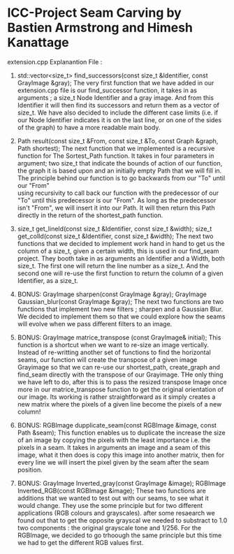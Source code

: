 # ICC-Project Seam Carving by Bastien Armstrong and Himesh Kanattage 
extension.cpp Explanantion File :
1. std::vector<size_t> find_successors(const size_t &Identifier, const GrayImage &gray);
The very first function that we have added in our extension.cpp file is our find_successor function, it takes in as 
arguments ; a size_t Node Identifier and a gray image. And from this Identifier it will then find its successors and 
return them as a vector of size_t. We have also decided to include the different case limits (i.e. if our Node 
Identifier indicates it is on the last line, or on one of the sides of the graph) to have a more readable main body.

2. Path result(const size_t &From, const size_t &To, const Graph &graph, Path shortest);
The next function that we implemented is a recursive function for The Sortest_Path function. It takes in four parameters 
in argument; two size_t that indicate the bounds of action of our function, the graph it is based upon and an initially 
empty Path that we will fill in. The principle behind our function is to go backwards from our "To" until our "From"  
using recursivity to call back our function with the predecessor of our "To" until this predecessor is our "From". As 
long as the predecessor isn't "From", we will insert it into our Path. It will then return this Path directly in the return 
of the shortest_path function. 
 
3. size_t get_lineId(const size_t &Identifier, const size_t &width); 
    size_t get_colId(const size_t &Identifier, const size_t &width);
The next two functions that we decided to implement work hand in hand to get us the column of a size_t, given a certain 
width, this is used in our find_seam project. They booth take in as arguments an Identifier and a Width, both size_t. 
The first one will return the line number as a size_t. And the second one will re-use the first function to return 
the column of a given Identifier, as a size_t.

4. BONUS: GrayImage sharpen(const GrayImage &gray);
         GrayImage Gaussian_blur(const GrayImage &gray);
The next two functions are two functions that implement two new filters ; sharpen and a Gaussian Blur. 
We decided to implement them so that we could explore how the seams will evolve when we pass different filters to an image.

5. BONUS:  GrayImage matrice_transpose (const GrayImage& initial);
This function is a shortcut when we want to re-size an image vertically. Instead of re-writting another set of functions 
to find the horizontal seams, our function will create the transpose of a given image Grayimage so that we can re-use 
our shortest_path, create_graph and find_seam directly with the transpose of our Grayimage. THe only thing we have 
left to do, after this is to pass the resized transpose Image once more in our matrice_transpose function to get the
original orientation of our image. Its working is rather straightforward as it simply creates a new matrix where the 
pixels of a given line become the pixels of a new column!

6. BONUS: RGBImage dupplicate_seam(const RGBImage &image, const Path &seam);
This function enables us to duplicate the increase the size of an image by copying the pixels with the least importance 
i.e. the pixels in a seam. It takes in arguments an image and a seam of this image, what it then does is copy this image 
into another matrix, then for every line we will insert the pixel given by the seam after the seam position.

7. BONUS: GrayImage Inverted_gray(const GrayImage &image);
          RGBImage Inverted_RGB(const RGBImage &image);
These two functions are additions that we wanted to test out with our seams, to see what it would change. They use the 
some principle but for two different applications (RGB colours and grayscales). after some resaearch we found out that 
to get the opposite grayscal we needed to substract to 1.0 two components : the original grayscale tone and 1/256. 
For the RGBImage, we decided to go trhoough the same principle but this time we had to get the different RGB values
first.